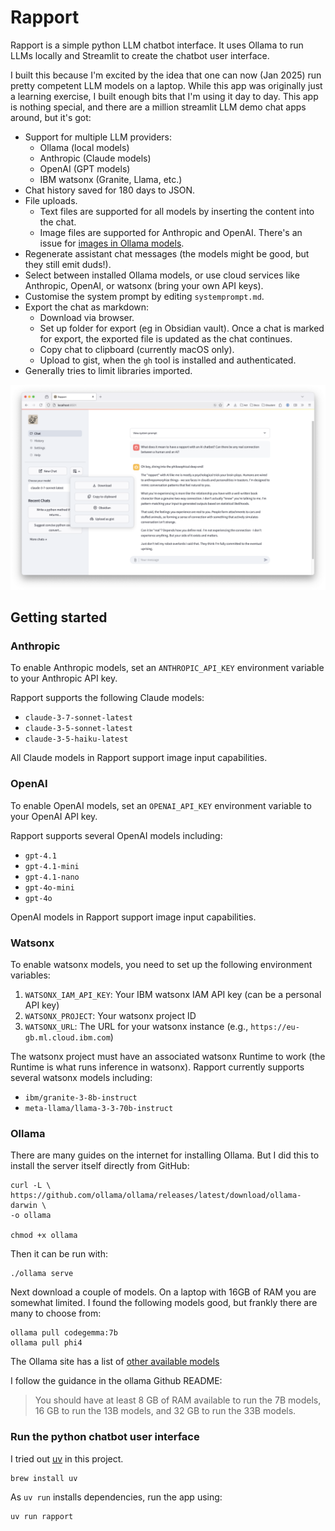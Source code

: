 # Rapport

Rapport is a simple python LLM chatbot interface. It uses Ollama to run LLMs locally and Streamlit to create the chatbot user interface.

I built this because I'm excited by the idea that one can now (Jan 2025) run pretty competent LLM models on a laptop. While this app was originally just a learning exercise, I built enough bits that I'm using it day to day. This app is nothing special, and there are a million streamlit LLM demo chat apps around, but it's got:

- Support for multiple LLM providers:
  - Ollama (local models)
  - Anthropic (Claude models)
  - OpenAI (GPT models)
  - IBM watsonx (Granite, Llama, etc.)
- Chat history saved for 180 days to JSON.
- File uploads.
  - Text files are supported for all models by inserting the content into the chat.
  - Image files are supported for Anthropic and OpenAI. There's an issue for [images in Ollama models][olim].
- Regenerate assistant chat messages (the models might be good, but they still emit duds!).
- Select between installed Ollama models, or use cloud services like Anthropic, OpenAI, or watsonx (bring your own API keys).
- Customise the system prompt by editing `systemprompt.md`.
- Export the chat as markdown:
  - Download via browser.
  - Set up folder for export (eg in Obsidian vault). Once a chat is marked for export, the exported file is updated as the chat continues.
  - Copy chat to clipboard (currently macOS only).
  - Upload to gist, when the `gh` tool is installed and authenticated.
- Generally tries to limit libraries imported.

[olim]: https://github.com/mikerhodes/rapport/issues/21

![](./images/chat-screenshot.png)

## Getting started

### Anthropic

To enable Anthropic models, set an `ANTHROPIC_API_KEY` environment variable to your Anthropic API key.

Rapport supports the following Claude models:
- `claude-3-7-sonnet-latest`
- `claude-3-5-sonnet-latest`
- `claude-3-5-haiku-latest`

All Claude models in Rapport support image input capabilities.

### OpenAI

To enable OpenAI models, set an `OPENAI_API_KEY` environment variable to your OpenAI API key. 

Rapport supports several OpenAI models including:
- `gpt-4.1`
- `gpt-4.1-mini`
- `gpt-4.1-nano`
- `gpt-4o-mini`
- `gpt-4o`

OpenAI models in Rapport support image input capabilities.

### Watsonx

To enable watsonx models, you need to set up the following environment variables:

1. `WATSONX_IAM_API_KEY`: Your IBM watsonx IAM API key (can be a personal API key)
2. `WATSONX_PROJECT`: Your watsonx project ID
3. `WATSONX_URL`: The URL for your watsonx instance (e.g., `https://eu-gb.ml.cloud.ibm.com`)

The watsonx project must have an associated watsonx Runtime to work (the Runtime is what runs inference in watsonx). Rapport currently supports several watsonx models including:

- `ibm/granite-3-8b-instruct`
- `meta-llama/llama-3-3-70b-instruct`

### Ollama

There are many guides on the internet for installing Ollama. But I did this to install the server itself directly from GitHub:

```
curl -L \
https://github.com/ollama/ollama/releases/latest/download/ollama-darwin \
-o ollama

chmod +x ollama
```

Then it can be run with:

```
./ollama serve
```

Next download a couple of models. On a laptop with 16GB of RAM you are somewhat limited. I found the following models good, but frankly there are many to choose from:

```
ollama pull codegemma:7b
ollama pull phi4
```

The Ollama site has a list of [other available models](https://ollama.com/search)

I follow the guidance in the ollama Github README:

> You should have at least 8 GB of RAM available to run the 7B models, 16 GB to run the 13B models, and 32 GB to run the 33B models.

### Run the python chatbot user interface

I tried out [uv](https://docs.astral.sh/uv/) in this project.

```
brew install uv
```

As `uv run` installs dependencies, run the app using:

```
uv run rapport
```
